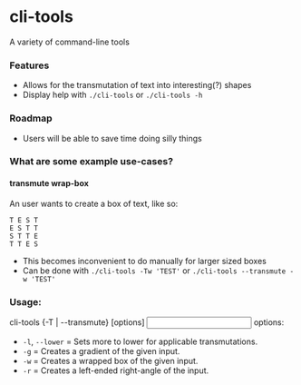 # cli-tools
A variety of command-line tools

### Features
* Allows for the transmutation of text into interesting(?) shapes
* Display help with `./cli-tools` or `./cli-tools -h`

### Roadmap
* Users will be able to save time doing silly things

### What are some example use-cases?
#### transmute wrap-box
An user wants to create a box of text, like so:
```
T E S T
E S T T
S T T E
T T E S
```
* This becomes inconvenient to do manually for larger sized boxes
* Can be done with `./cli-tools -Tw 'TEST'` or `./cli-tools --transmute -w 'TEST'`

### Usage:

cli-tools {-T | --transmute} [options] <input>
options:
 * `-l`, `--lower` = Sets more to lower for applicable transmutations.
 * `-g` = Creates a gradient of the given input.
 * `-w` = Creates a wrapped box of the given input.
 * `-r` = Creates a left-ended right-angle of the input.

